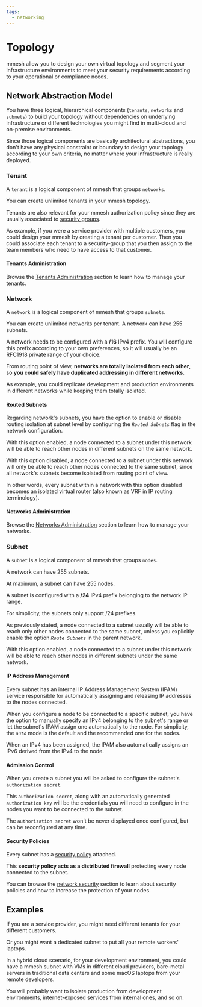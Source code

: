 ```yaml
---
tags:
  - networking
---
```


# Topology

mmesh allow you to design your own virtual topology and segment your infrastructure environments to meet your security requirements according to your operational or compliance needs.

## Network Abstraction Model

You have three logical, hierarchical components (`tenants`, `networks` and `subnets`) to build your topology without dependencies on underlying infrastructure or different technologies you might find in multi-cloud and on-premise environments.

Since those logical components are basically architectural abstractions, you don't have any physical constraint or boundary to design your topology according to your own criteria, no matter where your infrastructure is really deployed.

### Tenant

A `tenant` is a logical component of mmesh that groups `networks`.

You can create unlimited tenants in your mmesh topology.

Tenants are also relevant for your mmesh authorization policy since they are usually associated to [security groups](/docs/platform/iam/authorization/#security-groups).

As example, if you were a service provider with multiple customers, you could design your mmesh by creating a tenant per customer. Then you could associate each tenant to a security-group that you then assign to the team members who need to have access to that customer.

#### Tenants Administration

Browse the [Tenants Administration](/docs/platform/administration/tenants/) section to learn how to manage your tenants.

### Network

A `network` is a logical component of mmesh that groups `subnets`.

You can create unlimited networks per tenant. A network can have 255 subnets.

A network needs to be configured with a **/16** IPv4 prefix. You will configure this prefix according to your own preferences, so it will usually be an RFC1918 private range of your choice.

From routing point of view, **networks are totally isolated from each other**, so **you could safely have duplicated addressing in different networks**.

As example, you could replicate development and production environments in different networks while keeping them totally isolated.

#### Routed Subnets

Regarding network's subnets, you have the option to enable or disable routing isolation at subnet level by configuring the _`Routed Subnets`_ flag in the network configuration.

With this option enabled, a node connected to a subnet under this network will be able to reach other nodes in different subnets on the same network.

With this option disabled, a node connected to a subnet under this network will only be able to reach other nodes connected to the same subnet, since all network's subnets become isolated from routing point of view.

In other words, every subnet within a network with this option disabled becomes an isolated virtual router (also known as VRF in IP routing terminology).

#### Networks Administration

Browse the [Networks Administration](/docs/platform/administration/networks/) section to learn how to manage your networks.

### Subnet

A `subnet` is a logical component of mmesh that groups `nodes`.

A network can have 255 subnets.

At maximum, a subnet can have 255 nodes.

A subnet is configured with a **/24** IPv4 prefix belonging to the network IP range.

For simplicity, the subnets only support /24 prefixes.

As previously stated, a node connected to a subnet usually will be able to reach only other nodes connected to the same subnet, unless you explicitly enable the option _`Route Subnets`_ in the parent network.

With this option enabled, a node connected to a subnet under this network will be able to reach other nodes in different subnets under the same network.

#### IP Address Management

Every subnet has an internal IP Address Management System (IPAM) service responsible for automatically assigning and releasing IP addresses to the nodes connected.

When you configure a node to be connected to a specific subnet, you have the option to manually specify an IPv4 belonging to the subnet's range or let the subnet's IPAM assign one automatically to the node. For simplicity, the _`auto`_ mode is the default and the recommended one for the nodes.

When an IPv4 has been assigned, the IPAM also automatically assigns an IPv6 derived from the IPv4 to the node.

#### Admission Control

When you create a subnet you will be asked to configure the subnet's `authorization secret`.

This `authorization secret`, along with an automatically generated `authorization key` will be the credentials you will need to configure in the nodes you want to be connected to the subnet.

The `authorization secret` won't be never displayed once configured, but can be reconfigured at any time.

#### Security Policies

Every subnet has a [security policy](/docs/platform/networking/network-security/#security-policies) attached.

This **security policy acts as a distributed firewall** protecting every node connected to the subnet.

You can browse the [network security](/docs/platform/networking/network-security/) section to learn about security policies and how to increase the protection of your nodes.

## Examples

If you are a service provider, you might need different tenants for your different customers.

Or you might want a dedicated subnet to put all your remote workers' laptops.

In a hybrid cloud scenario, for your development environment, you could have a mmesh subnet with VMs in different cloud providers, bare-metal servers in traditional data centers and some macOS laptops from your remote developers.

You will probably want to isolate production from development environments, internet-exposed services from internal ones, and so on.
